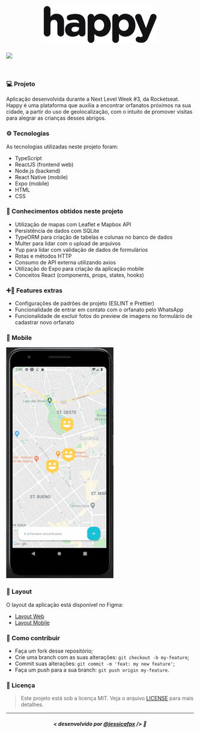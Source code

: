 
<h1 align="center">
    <img alt="Happy" title="Happy" src="./assets/logo.svg" />
</h1>

<img src="./assets/web.gif">

<p>&nbsp;&nbsp;</p>

### 💻 Projeto

Aplicação desenvolvida durante a Next Level Week #3, da Rocketseat. Happy é uma plataforma que auxilia a encontrar orfanatos próximos na sua cidade, a partir do uso de geolocalização, com o intuito de promover visitas para alegrar as crianças desses abrigos.


### ⚙️ Tecnologias

As tecnologias utilizadas neste projeto foram:

- TypeScript
- ReactJS (frontend web)
- Node.js (backend)
- React Native (mobile)
- Expo (mobile)
- HTML
- CSS


### 🚀 Conhecimentos obtidos neste projeto

- Utilização de mapas com Leaflet e Mapbox API
- Persistência de dados com SQLite
- TypeORM para criação de tabelas e colunas no banco de dados
- Multer para lidar com o upload de arquivos
- Yup para lidar com validação de dados de formulários
- Rotas e métodos HTTP
- Consumo de API externa utilizando axios
- Utilização do Expo para criação da aplicação mobile
- Conceitos React (components, props, states, hooks)
  

### ➕🚀 Features extras

- Configurações de padrões de projeto (ESLINT e Prettier)
- Funcionalidade de entrar em contato com o orfanato pelo WhatsApp
- Funcionalidade de excluir fotos do preview de imagens no formulário de cadastrar novo orfanato
  

### 📱 Mobile

<img src="./assets/mobile.gif">


### 🎨 Layout

O layout da aplicação está disponível no Figma:

- [Layout Web](https://www.figma.com/file/mDEbnoojksG4w8sOxmudh3/Happy-Web)
- [Layout Mobile](https://www.figma.com/file/X27FfVxAgy9f5IFa7ONlph/Happy-Mobile)


### 🤔 Como contribuir

- Faça um fork desse repositório;
- Crie uma branch com as suas alterações: `git checkout -b my-feature`;
- Commit suas alterações: `git commit -m 'feat: my new feature'`;
- Faça um push para a sua branch: `git push origin my-feature`.

### 📜 Licença

> Este projeto está sob a licença MIT. Veja o arquivo [LICENSE](https://github.com/jessicafpx/nextlevelweek3-omnistack-happy/blob/main/LICENSE.md) para mais detalhes.

---

##### <p align="center"> <strong> < desenvolvido por <a href="github.com/jessicafpx"> @jessicafpx</a> /> </strong> 👋
